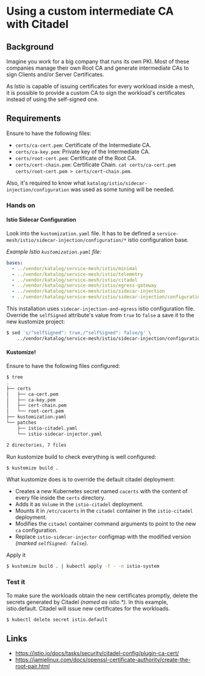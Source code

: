 # Using a custom intermediate CA with Citadel

## Background

Imagine you work for a big company that runs its own PKI. Most of these companies manage their own Root CA and generate
intermediate CAs to sign Clients and/or Server Certificates.

As Istio is capable of issuing certificates for every workload inside a mesh, it is possible to provide a custom CA
to sign the workload's certificates instead of using the self-signed one.


## Requirements

Ensure to have the following files:

- `certs/ca-cert.pem`: Certificate of the Intermediate CA.
- `certs/ca-key.pem`: Private key of the Intermediate CA.
- `certs/root-cert.pem`: Certificate of the Root CA.
- `certs/cert-chain.pem`: Certificate Chain. `cat certs/ca-cert.pem certs/root-cert.pem > certs/cert-chain.pem`.

Also, it's required to know what `katalog/istio/sidecar-injection/configuration` was used as some tuning will be
needed.

### Hands on

#### Istio Sidecar Configuration

Look into the `kustomization.yaml` file. It has to be defined a `service-mesh/istio/sidecar-injection/configuration/*`
istio configuration base.

*Example Istio `kustomization.yaml` file:*

```yaml
bases:
  - ../vendor/katalog/service-mesh/istio/minimal
  - ../vendor/katalog/service-mesh/istio/telemetry
  - ../vendor/katalog/service-mesh/istio/citadel
  - ../vendor/katalog/service-mesh/istio/egress-gateway
  - ../vendor/katalog/service-mesh/istio/sidecar-injection
  - ../vendor/katalog/service-mesh/istio/sidecar-injection/configuration/sidecar-injection-and-egress
```

This installation uses `sidecar-injection-and-egress` istio configuration file.
Override the `selfSigned` attribute's value from `true` to `false` a save it to the new kustomize project:

```bash
$ sed 's/"selfSigned": true,/"selfSigned": false/g' \
    ../vendor/katalog/service-mesh/istio/sidecar-injection/configuration/sidecar-injection-and-egress/patch.yaml > patches/istio-sidecar-injector.yaml
```

#### Kustomize!

Ensure to have the following files configured:

```bash
$ tree
.
├── certs
│   ├── ca-cert.pem
│   ├── ca-key.pem
│   ├── cert-chain.pem
│   └── root-cert.pem
├── kustomization.yaml
└── patches
    ├── istio-citadel.yaml
    └── istio-sidecar-injector.yaml

2 directories, 7 files
```

Run kustomize build to check everything is well configured:

```bash
$ kustomize build .
```

What kustomize does is to override the default citadel deployment:

- Creates a new Kubernetes secret named `cacerts` with the content of every file inside the `certs` directory.
- Adds it as `Volume` in the `istio-citadel` deployment.
- Mounts it in `/etc/cacerts` in the `citadel` container in the `istio-citadel` deployment.
- Modifies the `citadel` container command arguments to point to the new `ca` configuration.
- Replace `istio-sidecar-injector` configmap with the modified version *(marked `selfSigned: false`)*.

Apply it

```bash
$ kustomize build . | kubectl apply -f - -n istio-system
```

### Test it

To make sure the workloads obtain the new certificates promptly, delete the secrets generated by Citadel
*(named as istio.\*)*. In this example, istio.default. Citadel will issue new certificates for the workloads.

```bash
$ kubectl delete secret istio.default
```

## Links

- https://istio.io/docs/tasks/security/citadel-config/plugin-ca-cert/
- https://jamielinux.com/docs/openssl-certificate-authority/create-the-root-pair.html

